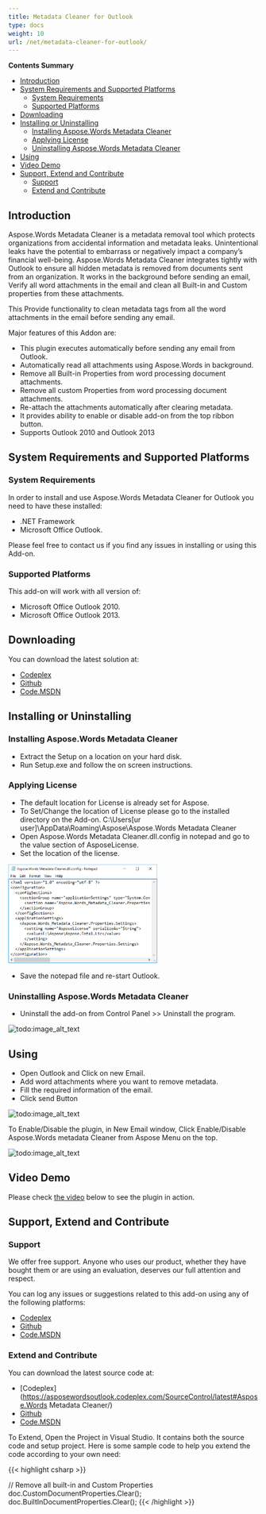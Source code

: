 ```yaml
---
title: Metadata Cleaner for Outlook
type: docs
weight: 10
url: /net/metadata-cleaner-for-outlook/
---
```


**Contents Summary**

- [Introduction](#MetadataCleanerforOutlook-Introduction)
- [System Requirements and Supported Platforms](#MetadataCleanerforOutlook-SystemRequirementsandSupportedPlatforms) 
  - [System Requirements](#MetadataCleanerforOutlook-SystemRequirements)
  - [Supported Platforms](#MetadataCleanerforOutlook-SupportedPlatforms)
- [Downloading](#MetadataCleanerforOutlook-Downloading)
- [Installing or Uninstalling](#MetadataCleanerforOutlook-InstallingorUninstalling) 
  - [Installing Aspose.Words Metadata Cleaner](#MetadataCleanerforOutlook-InstallingAspose.WordsMetadataCleaner)
  - [Applying License](#MetadataCleanerforOutlook-ApplyingLicense)
  - [Uninstalling Aspose.Words Metadata Cleaner](#MetadataCleanerforOutlook-UninstallingAspose.WordsMetadataCleaner)
- [Using](#MetadataCleanerforOutlook-Using)
- [Video Demo](#MetadataCleanerforOutlook-VideoDemo)
- [Support, Extend and Contribute](#MetadataCleanerforOutlook-Support,ExtendandContribute) 
  - [Support](#MetadataCleanerforOutlook-Support)
  - [Extend and Contribute](#MetadataCleanerforOutlook-ExtendandContribute)

## **Introduction**

Aspose.Words Metadata Cleaner is a metadata removal tool which protects organizations from accidental information and metadata leaks. Unintentional leaks have the potential to embarrass or negatively impact a company’s financial well-being. Aspose.Words Metadata Cleaner integrates tightly with Outlook to ensure all hidden metadata is removed from documents sent from an organization. It works in the background before sending an email, Verify all word attachments in the email and clean all Built-in and Custom properties from these attachments.

This Provide functionality to clean metadata tags from all the word attachments in the email before sending any email.

Major features of this Addon are:

- This plugin executes automatically before sending any email from Outlook.
- Automatically read all attachments using Aspose.Words in background.
- Remove all Built-in Properties from word processing document attachments.
- Remove all custom Properties from word processing document attachments.
- Re-attach the attachments automatically after clearing metadata.
- It provides ability to enable or disable add-on from the top ribbon button.
- Supports Outlook 2010 and Outlook 2013

## **System Requirements and Supported Platforms**

### **System Requirements**

In order to install and use Aspose.Words Metadata Cleaner for Outlook you need to have these installed:

- .NET Framework
- Microsoft Office Outlook.

Please feel free to contact us if you find any issues in installing or using this Add-on.

### **Supported Platforms**

This add-on will work with all version of:

- Microsoft Office Outlook 2010.
- Microsoft Office Outlook 2013.

## **Downloading**

You can download the latest solution at:

- [Codeplex](https://asposewordsoutlook.codeplex.com/releases/view/619420)
- [Github](https://github.com/aspose-words/Aspose.Words-for-.NET/releases/tag/MetadataCleanerOutlook)
- [Code.MSDN](https://code.msdn.microsoft.com/AsposeWords-Metadata-80b9dc89)

## **Installing or Uninstalling**

### **Installing Aspose.Words Metadata Cleaner**

- Extract the Setup on a location on your hard disk.
- Run Setup.exe and follow the on screen instructions.

### **Applying License**

- The default location for License is already set for Aspose.
- To Set/Change the location of License please go to the installed directory on the Add-on. C:\Users[ur user]\AppData\Roaming\Aspose\Aspose.Words Metadata Cleaner
- Open Aspose.Words Metadata Cleaner.dll.config in notepad and go to the value section of AsposeLicense.
- Set the location of the license. 

![todo:image_alt_text](metadata-cleaner-for-outlook_1)

- Save the notepad file and re-start Outlook.

### **Uninstalling Aspose.Words Metadata Cleaner**

- Uninstall the add-on from Control Panel >> Uninstall the program. 

![todo:image_alt_text](/download/thumbnails/2596237/1912245038)

## **Using**

- Open Outlook and Click on new Email.
- Add word attachments where you want to remove metadata.
- Fill the required information of the email.
- Click send Button 

![todo:image_alt_text](/download/thumbnails/2596237/1789678006)

To Enable/Disable the plugin, in New Email window, Click Enable/Disable Aspose.Words metadata Cleaner from Aspose Menu on the top.

![todo:image_alt_text](/download/thumbnails/2596237/1011171143)

## **Video Demo**

Please check [the video](https://www.youtube.com/watch?v=nLnQmgwCIE4) below to see the plugin in action.

## **Support, Extend and Contribute**

### **Support**

We offer free support. Anyone who uses our product, whether they have bought them or are using an evaluation, deserves our full attention and respect.

You can log any issues or suggestions related to this add-on using any of the following platforms:

- [Codeplex](https://asposewordsoffice.codeplex.com/discussions)
- [Github](https://github.com/asposewords/Aspose.Words-for-.NET/issues)
- [Code.MSDN](https://code.msdn.microsoft.com/AsposeWords-Metadata-80b9dc89/view/Discussions#content)

### **Extend and Contribute**

You can download the latest source code at:

- [Codeplex](https://asposewordsoutlook.codeplex.com/SourceControl/latest#Aspose.Words Metadata Cleaner/)
- [Github](https://github.com/aspose-words/Aspose.Words-for-.NET/tree/master/Plugins/Outlook/Aspose.Words%20Metadata%20Cleaner)
- [Code.MSDN](https://code.msdn.microsoft.com/AsposeWords-Metadata-80b9dc89)

To Extend, Open the Project in Visual Studio. It contains both the source code and setup project.
Here is some sample code to help you extend the code according to your own need:

{{< highlight csharp >}}

// Remove all built-in and Custom Properties
doc.CustomDocumentProperties.Clear();
doc.BuiltInDocumentProperties.Clear();
{{< /highlight >}}
